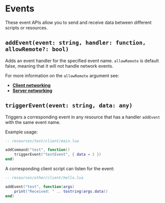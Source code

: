 # Events

These event APIs allow you to send and receive data between different scripts or resources. 

## `addEvent(event: string, handler: function, allowRemote?: bool)`

Adds an event handler for the specified event name. `allowRemote` is default false, meaning that it will not handle network events.

For more information on the `allowRemote` argument see:
 - **[Client networking](/docs/client-api/network)**
 - **[Server networking](/docs/server-api/network)**

## `triggerEvent(event: string, data: any)`

Triggers a corresponding event in any resource that has a handler `addEvent` with the same event name.

Example usage:

```lua
-- resources/test/client/main.lua

addCommand("test", function()
    triggerEvent("testEvent", { data = 2 })
end)

```

A corresponding client script can listen for the event:
```lua
-- resources/other/client/hello.lua

addEvent("test", function(args)
    print("Received: " .. tostring(args.data))
end)
```